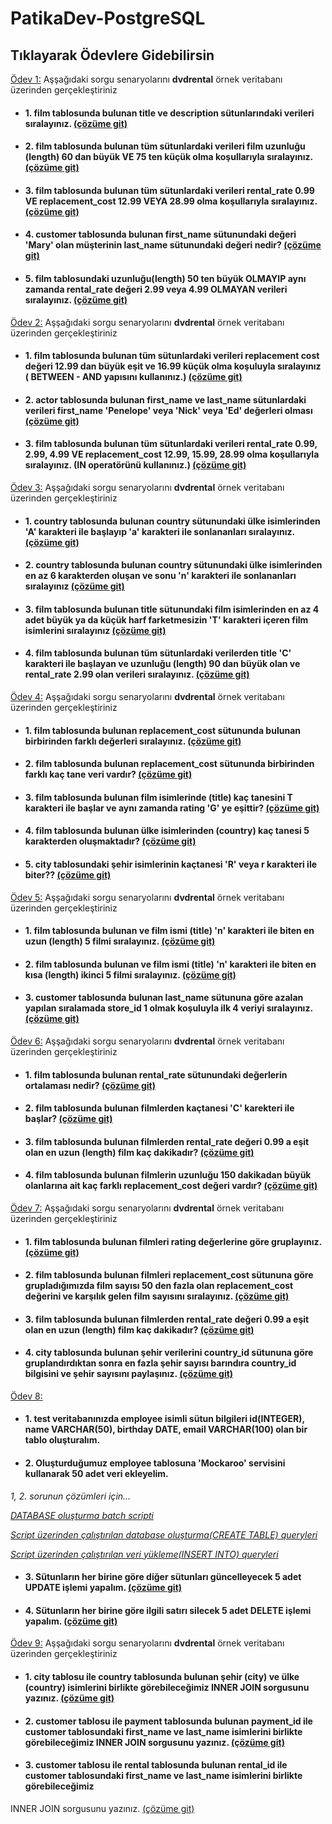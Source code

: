# PatikaDev-PostgreSQL

## Tıklayarak Ödevlere Gidebilirsin
[Ödev 1:](Odevler/Odev1/odev.md "Tıklayarak ödevi açabilirsin ") Aşşağıdaki sorgu senaryolarını **dvdrental** örnek veritabanı üzerinden gerçekleştiriniz
* #### 1. **film** tablosunda bulunan **title** ve **description** sütunlarındaki verileri sıralayınız. [(çözüme git)](Odevler/Odev1/1.sql "Tıklayarak 1. ödevi açabilirsin ")
* #### 2. **film** tablosunda bulunan tüm sütunlardaki verileri film uzunluğu (length) 60 dan büyük **VE** 75 ten küçük olma koşullarıyla sıralayınız. [(çözüme git)](Odevler/Odev1/2.sql "Tıklayarak 2. ödevi açabilirsin ")
* #### 3. **film** tablosunda bulunan tüm sütunlardaki verileri rental_rate 0.99 **VE** replacement_cost 12.99 **VEYA** 28.99 olma koşullarıyla sıralayınız. [(çözüme git)](Odevler/Odev1/3.sql "Tıklayarak 3. ödevi açabilirsin ")
* #### 4. **customer** tablosunda bulunan first_name sütunundaki değeri 'Mary' olan müşterinin last_name sütunundaki değeri nedir? [(çözüme git)](Odevler/Odev1/4.sql "Tıklayarak 4. ödevi açabilirsin ")
* #### 5. **film** tablosundaki uzunluğu(length) 50 ten büyük OLMAYIP aynı zamanda rental_rate değeri 2.99 veya 4.99 OLMAYAN verileri sıralayınız. [(çözüme git)](Odevler/Odev1/5.sql "Tıklayarak 5. ödevi açabilirsin ")


[Ödev 2:](Odevler/Odev2/odev.md "Tıklayarak ödevi açabilirsin ") Aşşağıdaki sorgu senaryolarını **dvdrental** örnek veritabanı üzerinden gerçekleştiriniz
 * #### 1. **film** tablosunda bulunan tüm sütunlardaki verileri replacement cost değeri 12.99 dan büyük eşit ve 16.99 küçük olma koşuluyla sıralayınız ( BETWEEN - AND yapısını kullanınız.) [(çözüme git)](Odevler/Odev2/1.sql "Tıklayarak 1. ödevi açabilirsin ")
 * #### 2. **actor** tablosunda bulunan first_name ve last_name sütunlardaki verileri first_name 'Penelope' veya 'Nick' veya 'Ed' değerleri olması [(çözüme git)](Odevler/Odev2/2.sql "Tıklayarak 2. ödevi açabilirsin ")
 * #### 3. **film** tablosunda bulunan tüm sütunlardaki verileri rental_rate 0.99, 2.99, 4.99 **VE** replacement_cost 12.99, 15.99, 28.99 olma koşullarıyla sıralayınız. (IN operatörünü kullanınız.) [(çözüme git)](Odevler/Odev2/3.sql "Tıklayarak 3. ödevi açabilirsin ")


[Ödev 3:](Odevler/Odev3/odev.md "Tıklayarak ödevi açabilirsin ") Aşşağıdaki sorgu senaryolarını **dvdrental** örnek veritabanı üzerinden gerçekleştiriniz
 * #### 1. **country** tablosunda bulunan **country** sütunundaki ülke isimlerinden 'A' karakteri ile başlayıp 'a' karakteri ile sonlananları sıralayınız. [(çözüme git)](Odevler/Odev3/1.sql "Tıklayarak 1. ödevi açabilirsin ")
 * #### 2. **country** tablosunda bulunan **country** sütunundaki ülke isimlerinden en az 6 karakterden oluşan ve sonu 'n' karakteri ile sonlananları sıralayınız [(çözüme git)](Odevler/Odev3/2.sql "Tıklayarak 2. ödevi açabilirsin ")
 * #### 3. **film** tablosunda bulunan **title** sütunundaki film isimlerinden en az 4 adet büyük ya da küçük harf farketmesizin 'T' karakteri içeren film isimlerini sıralayınız [(çözüme git)](Odevler/Odev3/3.sql "Tıklayarak 3. ödevi açabilirsin ")
 * #### 4. **film** tablosunda bulunan tüm sütunlardaki verilerden **title** 'C' karakteri ile başlayan ve uzunluğu (length) 90 dan büyük olan ve rental_rate 2.99 olan verileri sıralayınız. [(çözüme git)](Odevler/Odev3/4.sql "Tıklayarak 4. ödevi açabilirsin ")
 
[Ödev 4:](Odevler/Odev4/odev.md "Tıklayarak ödevi açabilirsin ") Aşşağıdaki sorgu senaryolarını **dvdrental** örnek veritabanı üzerinden gerçekleştiriniz
 * #### 1. **film** tablosunda bulunan **replacement_cost** sütununda bulunan birbirinden farklı değerleri sıralayınız. [(çözüme git)](Odevler/Odev4/1.sql "Tıklayarak 1. ödevi açabilirsin ")
 * #### 2. **film** tablosunda bulunan **replacement_cost** sütununda birbirinden farklı kaç tane veri vardır? [(çözüme git)](Odevler/Odev4/2.sql "Tıklayarak 2. ödevi açabilirsin ")
 * #### 3. **film** tablosunda bulunan film isimlerinde (title) kaç tanesini T karakteri ile başlar ve aynı zamanda rating 'G' ye eşittir? [(çözüme git)](Odevler/Odev4/3.sql "Tıklayarak 3. ödevi açabilirsin ")
 * #### 4. **film** tablosunda bulunan ülke isimlerinden (country) kaç tanesi 5 karakterden oluşmaktadır? [(çözüme git)](Odevler/Odev4/4.sql "Tıklayarak 4. ödevi açabilirsin ")
 * #### 5. **city** tablosundaki şehir isimlerinin kaçtanesi 'R' veya r karakteri ile biter?? [(çözüme git)](Odevler/Odev4/5.sql "Tıklayarak 5. ödevi açabilirsin ")
  
[Ödev 5:](Odevler/Odev5/odev.md "Tıklayarak ödevi açabilirsin ") Aşşağıdaki sorgu senaryolarını **dvdrental** örnek veritabanı üzerinden gerçekleştiriniz
 * #### 1. **film** tablosunda bulunan ve film ismi (title) 'n' karakteri ile biten en uzun (length) 5 filmi sıralayınız. [(çözüme git)](Odevler/Odev5/1.sql "Tıklayarak 1. ödevi açabilirsin ")
 * #### 2. **film** tablosunda bulunan ve film ismi (title) 'n' karakteri ile biten en kısa (length) ikinci 5 filmi sıralayınız. [(çözüme git)](Odevler/Odev5/2.sql "Tıklayarak 2. ödevi açabilirsin ")
 * #### 3. **customer** tablosunda bulunan last_name sütununa göre azalan yapılan sıralamada store_id 1 olmak koşuluyla ilk 4 veriyi sıralayınız. [(çözüme git)](Odevler/Odev5/3.sql "Tıklayarak 3. ödevi açabilirsin ")
 
[Ödev 6:](Odevler/Odev6/odev.md "Tıklayarak ödevi açabilirsin ") Aşşağıdaki sorgu senaryolarını **dvdrental** örnek veritabanı üzerinden gerçekleştiriniz
 * #### 1. **film** tablosunda bulunan **rental_rate** sütunundaki değerlerin ortalaması nedir? [(çözüme git)](Odevler/Odev6/1.sql "Tıklayarak 1. ödevi açabilirsin ")
 * #### 2. **film** tablosunda bulunan filmlerden kaçtanesi 'C' karekteri ile başlar? [(çözüme git)](Odevler/Odev6/2.sql "Tıklayarak 2. ödevi açabilirsin ")
 * #### 3. **film** tablosunda bulunan filmlerden rental_rate değeri 0.99 a eşit olan en uzun (length) film kaç dakikadır? [(çözüme git)](Odevler/Odev6/3.sql "Tıklayarak 3. ödevi açabilirsin ")
 * #### 4. **film** tablosunda bulunan filmlerin uzunluğu 150 dakikadan büyük olanlarına ait kaç farklı replacement_cost değeri vardır? [(çözüme git)](Odevler/Odev6/4.sql "Tıklayarak 4. ödevi açabilirsin ")

[Ödev 7:](Odevler/Odev7/odev.md "Tıklayarak ödevi açabilirsin ") Aşşağıdaki sorgu senaryolarını **dvdrental** örnek veritabanı üzerinden gerçekleştiriniz
 * #### 1. **film** tablosunda bulunan filmleri rating değerlerine göre gruplayınız. [(çözüme git)](Odevler/Odev7/1.sql "Tıklayarak 1. ödevi açabilirsin ")
 * #### 2. **film** tablosunda bulunan filmleri **replacement_cost** sütununa göre grupladığımızda film sayısı 50 den fazla olan replacement_cost değerini ve karşılık gelen film sayısını sıralayınız. [(çözüme git)](Odevler/Odev7/2.sql "Tıklayarak 2. ödevi açabilirsin ")
 * #### 3. **film** tablosunda bulunan filmlerden rental_rate değeri 0.99 a eşit olan en uzun (length) film kaç dakikadır? [(çözüme git)](Odevler/Odev7/3.sql "Tıklayarak 3. ödevi açabilirsin ")
 * #### 4. **city** tablosunda bulunan şehir verilerini **country_id** sütununa göre gruplandırdıktan sonra en fazla şehir sayısı barındıra country_id bilgisini ve şehir sayısını paylaşınız. [(çözüme git)](Odevler/Odev7/4.sql "Tıklayarak 4. ödevi açabilirsin ")

 
[Ödev 8:](Odevler/Odev8/odev.md "Tıklayarak ödevi açabilirsin ")
 * #### 1. **test** veritabanınızda employee isimli sütun bilgileri id(INTEGER), name VARCHAR(50), birthday DATE, email VARCHAR(100) olan bir tablo oluşturalım.
 * #### 2. Oluşturduğumuz **employee** tablosuna 'Mockaroo' servisini kullanarak 50 adet veri ekleyelim.
 *1, 2. sorunun çözümleri için...*

 [*DATABASE oluşturma batch scripti*](Odevler/Odev8/build.bat "Tıklayarak açabilirsin ")

 [*Script üzerinden çalıştırılan database oluşturma(CREATE TABLE) queryleri*](Odevler/Odev8/createdb.sql "Tıklayarak açabilirsin ")

 [*Script üzerinden çalıştırılan veri yükleme(INSERT INTO) queryleri*](Odevler/Odev8/datas.sql "Tıklayarak açabilirsin ")

 * #### 3. Sütunların her birine göre diğer sütunları güncelleyecek 5 adet UPDATE işlemi yapalım. [(çözüme git)](Odevler/Odev8/3.sql "Tıklayarak 3. ödevi açabilirsin ")
 * #### 4. Sütunların her birine göre ilgili satırı silecek 5 adet DELETE işlemi yapalım. [(çözüme git)](Odevler/Odev8/4.sql "Tıklayarak 4. ödevi açabilirsin ")



[Ödev 9:](Odevler/Odev9/odev.md "Tıklayarak ödevi açabilirsin ") Aşşağıdaki sorgu senaryolarını **dvdrental** örnek veritabanı üzerinden gerçekleştiriniz
 * #### 1. **city** tablosu ile country tablosunda bulunan şehir (city) ve ülke (country) isimlerini birlikte görebileceğimiz INNER JOIN sorgusunu yazınız. [(çözüme git)](Odevler/Odev9/1.sql "Tıklayarak 1. ödevi açabilirsin ")
 * #### 2. **customer** tablosu ile **payment** tablosunda bulunan payment_id ile customer tablosundaki first_name ve last_name isimlerini birlikte görebileceğimiz INNER JOIN sorgusunu yazınız. [(çözüme git)](Odevler/Odev9/2.sql "Tıklayarak 2. ödevi açabilirsin ")
 * #### 3. **customer** tablosu ile **rental** tablosunda bulunan rental_id ile customer tablosundaki first_name ve last_name isimlerini birlikte görebileceğimiz
INNER JOIN sorgusunu yazınız. [(çözüme git)](Odevler/Odev9/3.sql "Tıklayarak 3. ödevi açabilirsin ")